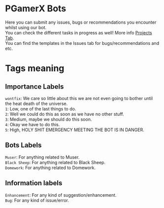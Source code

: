 # PGamerX Bots
Here you can submit any issues, bugs or recommendations you encounter whilst using our bot.     
You can check the different tasks in progress as well! More info [Projects Tab](https://github.com/PGamerX-Legacy/home/projects).               
You can find the templates in the Issues tab for bugs/recommendations and etc.

# Tags meaning
## Importance Labels 
`wontfix`: We care so little about this we are not even going to bother until the heat death of the universe.   
`1`: Low, one of the last things to do.   
`2`: Well we could do this as soon as we have no other stuff.   
`3`: Medium, maybe we should do this soon.   
`4`: Okay we have to do this.   
`5`: High, HOLY SHIT EMERGENCY MEETING THE BOT IS IN DANGER.    

## Bots Labels
`Muser`: For anything related to Muser.   
`Black Sheep`: For anything related to Black Sheep.   
`Domework`: For anything related to Domework.   

## Information labels
`Enhancement`: For any kind of suggestion/enhancement.    
`Bug`: For any kind of issue/error.   
 
